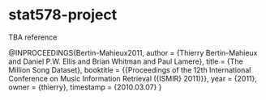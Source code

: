 # stat578-project
TBA
reference 

@INPROCEEDINGS{Bertin-Mahieux2011,
  author = {Thierry Bertin-Mahieux and Daniel P.W. Ellis and Brian Whitman and Paul Lamere},
  title = {The Million Song Dataset},
  booktitle = {{Proceedings of the 12th International Conference on Music Information
	Retrieval ({ISMIR} 2011)}},
  year = {2011},
  owner = {thierry},
  timestamp = {2010.03.07}
}
